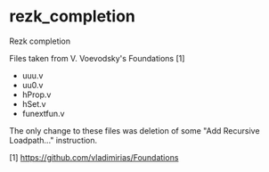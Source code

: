 rezk_completion
===============

Rezk completion



Files taken from V. Voevodsky's Foundations [1]

- uuu.v
- uu0.v
- hProp.v
- hSet.v
- funextfun.v

The only change to these files was deletion of some "Add Recursive Loadpath..." instruction.








[1] https://github.com/vladimirias/Foundations
